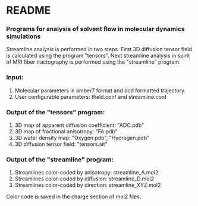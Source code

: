 # README #

### Programs for analysis of solvent flow in molecular dynamics simulations ###

Streamline analysis is performed in two steps. First 3D diffusion tensor field is calculated using the program "tensors". Next streamline analysis in spirit of MRI fiber tractography is performed using the "streamline" program. 

### Input: ###
1. Molecular parameters in amber7 format and dcd formatted trajectory.
2. User configurable parameters: tfield.conf and streamline.conf

### Output of the "tensors" program: ###
1. 3D map of apparent diffusion coefficient:    "ADC.pdb" 
2. 3D map of fractional anisotropy:             "FA.pdb"  
3. 3D water density map:                        "Oxygen.pdb", "Hydrogen.pdb"
4. 3D diffusion tensor field:                   "tensors.sit"

### Output of the "streamline" program: ###
1. Streamlines color-coded by  anisotropy: streamline_A.mol2  
2. Streamlines color-coded by  diffusion:  streamline_D.mol2
3. Streamlines color-coded by  direction:  streamline_XYZ.mol2

Color code is saved in the charge section of mol2 files.